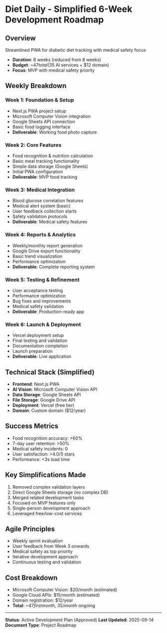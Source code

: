 # Diet Daily - Simplified 6-Week Development Roadmap

## Overview
Streamlined PWA for diabetic diet tracking with medical safety focus
- **Duration**: 6 weeks (reduced from 8 weeks)
- **Budget**: ~$47 total ($35 AI services + $12 domain)
- **Focus**: MVP with medical safety priority

## Weekly Breakdown

### Week 1: Foundation & Setup
- Next.js PWA project setup
- Microsoft Computer Vision integration
- Google Sheets API connection
- Basic food logging interface
- **Deliverable**: Working food photo capture

### Week 2: Core Features
- Food recognition & nutrition calculation
- Basic meal tracking functionality
- Simple data storage (Google Sheets)
- Initial PWA configuration
- **Deliverable**: MVP food tracking

### Week 3: Medical Integration
- Blood glucose correlation features
- Medical alert system (basic)
- User feedback collection starts
- Safety validation protocols
- **Deliverable**: Medical safety features

### Week 4: Reports & Analytics
- Weekly/monthly report generation
- Google Drive export functionality
- Basic trend visualization
- Performance optimization
- **Deliverable**: Complete reporting system

### Week 5: Testing & Refinement
- User acceptance testing
- Performance optimization
- Bug fixes and improvements
- Medical safety validation
- **Deliverable**: Production-ready app

### Week 6: Launch & Deployment
- Vercel deployment setup
- Final testing and validation
- Documentation completion
- Launch preparation
- **Deliverable**: Live application

## Technical Stack (Simplified)
- **Frontend**: Next.js PWA
- **AI Vision**: Microsoft Computer Vision API
- **Data Storage**: Google Sheets API
- **File Storage**: Google Drive API
- **Deployment**: Vercel (free tier)
- **Domain**: Custom domain ($12/year)

## Success Metrics
- Food recognition accuracy: >60%
- 7-day user retention: >50%
- Medical safety incidents: 0
- User satisfaction: >4.0/5 stars
- Performance: <3s load time

## Key Simplifications Made
1. Removed complex validation layers
2. Direct Google Sheets storage (no complex DB)
3. Merged related development tasks
4. Focused on MVP features only
5. Single-person development approach
6. Leveraged free/low-cost services

## Agile Principles
- Weekly sprint evaluation
- User feedback from Week 3 onwards
- Medical safety as top priority
- Iterative development approach
- Continuous testing and validation

## Cost Breakdown
- Microsoft Computer Vision: $20/month (estimated)
- Google Cloud APIs: $15/month (estimated)
- Domain registration: $12/year
- **Total**: ~$47 first month, ~$35/month ongoing

---
**Status**: Active Development Plan (Approved)
**Last Updated**: 2025-09-14
**Document Type**: Project Roadmap
